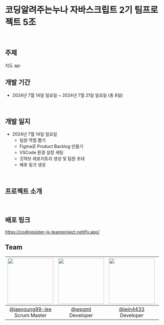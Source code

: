 # 코딩알려주는누나 자바스크립트 2기 팀프로젝트 5조
<br/>

## 주제
지도 api
<br/>

## 개발 기간
- 2024년 7월 14일 일요일 ~ 2024년 7월 21일 일요일 (총 8일)
<br/>

## 개발 일지
- 2024년 7월 14일 일요일
  - 팀원 역할 뽑기
  - Figma로 Product Backlog 만들기
  - VSCode 환경 설정 세팅
  - 깃허브 레포지토리 생성 및 팀원 초대
  - 배포 링크 생성
<br/>

## 프로젝트 소개
<br/>

## 배포 링크
https://codingsister-js-teamproject.netlify.app/
<br/>

## Team
|<img src="https://avatars.githubusercontent.com/u/84506439?v=4" width="150" height="150"/>|<img src="https://avatars.githubusercontent.com/u/93964175?v=4" width="150" height="150"/>|<img src="https://avatars.githubusercontent.com/u/174152392?v=4" width="150" height="150"/>|<img src="https://avatars.githubusercontent.com/u/154667059?v=4" width="150" height="150"/>|<img src="https://avatars.githubusercontent.com/u/46155632?v=4" width="150" height="150"/>|
|:-:|:-:|:-:|:-:|:-:|
|[@jaeyoung99-lee](https://github.com/jaeyoung99-lee)<br/>Scrum Master|[@wpgml](https://github.com/wpgml)<br/>Developer|[@jein4433](https://github.com/jein4433)<br/>Developer|[@hyun-june](https://github.com/hyun-june)<br/>Developer|[@ghd075](https://github.com/ghd075)<br/>Product Owner|
